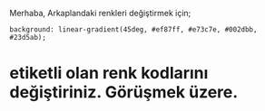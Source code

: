 Merhaba,
Arkaplandaki renkleri değiştirmek için;

	background: linear-gradient(45deg, #ef87ff, #e73c7e, #002dbb, #23d5ab);
# etiketli olan renk kodlarını değiştiriniz. Görüşmek üzere.
